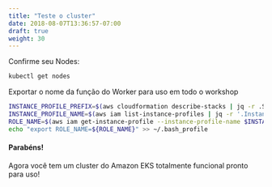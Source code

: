 ```yaml
---
title: "Teste o cluster"
date: 2018-08-07T13:36:57-07:00
draft: true
weight: 30
---
```


Confirme seu Nodes:

```bash
kubectl get nodes
```

Exportar o nome da função do Worker para uso em todo o workshop

```bash
INSTANCE_PROFILE_PREFIX=$(aws cloudformation describe-stacks | jq -r .Stacks[].StackName | grep eksctl-eksworkshop-eksctl-nodegroup)
INSTANCE_PROFILE_NAME=$(aws iam list-instance-profiles | jq -r '.InstanceProfiles[].InstanceProfileName' | grep $INSTANCE_PROFILE_PREFIX)
ROLE_NAME=$(aws iam get-instance-profile --instance-profile-name $INSTANCE_PROFILE_NAME | jq -r '.InstanceProfile.Roles[] | .RoleName')
echo "export ROLE_NAME=${ROLE_NAME}" >> ~/.bash_profile

```

#### Parabéns!

Agora você tem um cluster do Amazon EKS totalmente funcional pronto para uso!
